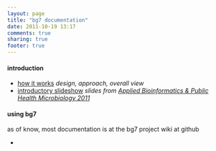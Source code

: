 ```yaml
---
layout: page
title: "bg7 documentation"
date: 2011-10-19 13:17
comments: true
sharing: true
footer: true
---
```


#### introduction ####

* [how it works](how-it-works) _design, approach, overall view_
* [introductory slideshow](cambridge-06-2011-slides) _slides from [Applied Bioinformatics & Public Health Microbiology 2011](https://registration.hinxton.wellcome.ac.uk/display_info.asp?id=227)_

#### using bg7 ####

as of know, most documentation is at the bg7 project wiki at github

* 




